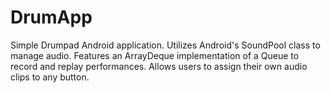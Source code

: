 # DrumApp

Simple Drumpad Android application. Utilizes Android's SoundPool class to manage audio. Features an ArrayDeque implementation of a Queue to record and replay performances. Allows users to assign their own audio clips to any button.

